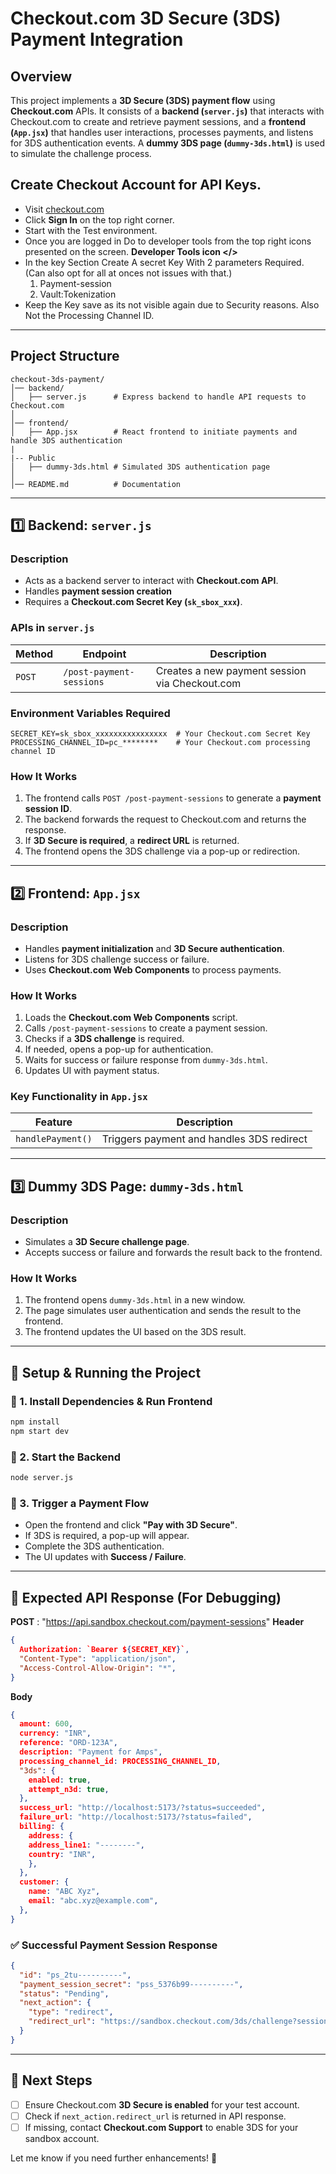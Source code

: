 # Checkout.com 3D Secure (3DS) Payment Integration

## Overview
This project implements a **3D Secure (3DS) payment flow** using **Checkout.com** APIs. It consists of a **backend (`server.js`)** that interacts with Checkout.com to create and retrieve payment sessions, and a **frontend (`App.jsx`)** that handles user interactions, processes payments, and listens for 3DS authentication events. A **dummy 3DS page (`dummy-3ds.html`)** is used to simulate the challenge process.

## Create Checkout Account for API Keys.
- Visit [checkout.com](https://www.checkout.com/)
- Click **Sign In** on the top right corner.
- Start with the Test environment.
- Once you are logged in Do to developer tools from the top right icons presented on the screen. **Developer Tools icon </>**
- In the key Section Create A secret Key With 2 parameters Required. (Can also opt for all at onces not issues with that.)
  1. Payment-session
  2. Vault:Tokenization
- Keep the Key save as its not visible again due to Security reasons. Also Not the Processing Channel ID. 

---

## Project Structure

```
checkout-3ds-payment/
│── backend/
│   ├── server.js      # Express backend to handle API requests to Checkout.com
│
│── frontend/
│   ├── App.jsx        # React frontend to initiate payments and handle 3DS authentication
|
|-- Public
│   ├── dummy-3ds.html # Simulated 3DS authentication page
│
│── README.md          # Documentation
```

---

## **1️⃣ Backend: `server.js`**
### **Description**
- Acts as a backend server to interact with **Checkout.com API**.
- Handles **payment session creation**
- Requires a **Checkout.com Secret Key (`sk_sbox_xxx`)**.

### **APIs in `server.js`**
| Method | Endpoint | Description |
|--------|---------|-------------|
| `POST` | `/post-payment-sessions` | Creates a new payment session via Checkout.com |

### **Environment Variables Required**
```env
SECRET_KEY=sk_sbox_xxxxxxxxxxxxxxxx  # Your Checkout.com Secret Key
PROCESSING_CHANNEL_ID=pc_********    # Your Checkout.com processing channel ID
```

### **How It Works**
1. The frontend calls `POST /post-payment-sessions` to generate a **payment session ID**.
2. The backend forwards the request to Checkout.com and returns the response.
3. If **3D Secure is required**, a **redirect URL** is returned.
4. The frontend opens the 3DS challenge via a pop-up or redirection.

---

## **2️⃣ Frontend: `App.jsx`**
### **Description**
- Handles **payment initialization** and **3D Secure authentication**.
- Listens for 3DS challenge success or failure.
- Uses **Checkout.com Web Components** to process payments.

### **How It Works**
1. Loads the **Checkout.com Web Components** script.
2. Calls `/post-payment-sessions` to create a payment session.
3. Checks if a **3DS challenge** is required.
4. If needed, opens a pop-up for authentication.
5. Waits for success or failure response from `dummy-3ds.html`.
6. Updates UI with payment status.

### **Key Functionality in `App.jsx`**
| Feature | Description |
|---------|-------------|
| `handlePayment()` | Triggers payment and handles 3DS redirect |

---

## **3️⃣ Dummy 3DS Page: `dummy-3ds.html`**
### **Description**
- Simulates a **3D Secure challenge page**.
- Accepts success or failure and forwards the result back to the frontend.

### **How It Works**
1. The frontend opens `dummy-3ds.html` in a new window.
2. The page simulates user authentication and sends the result to the frontend.
3. The frontend updates the UI based on the 3DS result.

---

## **🔧 Setup & Running the Project**

### **📌 1. Install Dependencies & Run Frontend**
```sh
npm install
npm start dev
```

### **📌 2. Start the Backend**
```sh
node server.js
```

### **📌 3. Trigger a Payment Flow**
- Open the frontend and click **"Pay with 3D Secure"**.
- If 3DS is required, a pop-up will appear.
- Complete the 3DS authentication.
- The UI updates with **Success / Failure**.

---

## **📌 Expected API Response (For Debugging)**

**POST** :  "https://api.sandbox.checkout.com/payment-sessions"
**Header** 
```json
{
  Authorization: `Bearer ${SECRET_KEY}`,
  "Content-Type": "application/json",
  "Access-Control-Allow-Origin": "*",
}
```

**Body** 
```json
{
  amount: 600,
  currency: "INR",
  reference: "ORD-123A",
  description: "Payment for Amps",
  processing_channel_id: PROCESSING_CHANNEL_ID,
  "3ds": {
    enabled: true,
    attempt_n3d: true,
  },
  success_url: "http://localhost:5173/?status=succeeded",
  failure_url: "http://localhost:5173/?status=failed",
  billing: {
    address: {
    address_line1: "--------",
    country: "INR",
    },
  },
  customer: {
    name: "ABC Xyz",
    email: "abc.xyz@example.com",
  },
}
```
### **✅ Successful Payment Session Response**
```json
{
  "id": "ps_2tu----------",
  "payment_session_secret": "pss_5376b99----------",
  "status": "Pending",
  "next_action": {
    "type": "redirect",
    "redirect_url": "https://sandbox.checkout.com/3ds/challenge?session_id=ps_2tu-----------"
  }
}
```

---

## **🎯 Next Steps**
- [ ] Ensure Checkout.com **3D Secure is enabled** for your test account.
- [ ] Check if `next_action.redirect_url` is returned in API response.
- [ ] If missing, contact **Checkout.com Support** to enable 3DS for your sandbox account.

Let me know if you need further enhancements! 🚀

